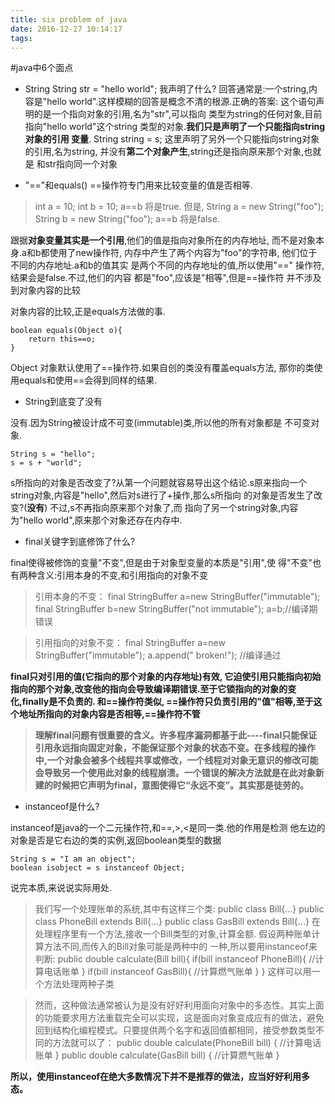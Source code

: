 ```yaml
---
title: six problem of java
date: 2016-12-27 10:14:17
tags:
---
```


#java中6个面点

* String
String str = "hello world";
我声明了什么? 回答通常是:一个string,内容是"hello world".这样模糊的回答是概念不清的根源.正确的答案:
这个语句声明的是一个指向对象的引用,名为"str",可以指向
类型为string的任何对象,目前指向"hello world"这个string
类型的对象.**我们只是声明了一个只能指向string对象的引用
变量**.
String string = s;
这里声明了另外一个只能指向string对象的引用,名为string,
并没有**第二个对象产生**,string还是指向原来那个对象,也就是
和str指向同一个对象

* "=="和equals()
==操作符专门用来比较变量的值是否相等.
> int a = 10;
int b = 10;
a==b 将是true.
但是,
String a = new String("foo");
String b = new String("foo");
a==b 将是false.

跟据**对象变量其实是一个引用**,他们的值是指向对象所在的内存地址,
而不是对象本身.a和b都使用了new操作符,
内存中产生了两个内容为"foo"的字符串,
他们位于不同的内存地址.a和b的值其实
是两个不同的内存地址的值,所以使用"=="
操作符,结果会是false.不过,他们的内容
都是"foo",应该是"相等",但是==操作符
并不涉及到对象内容的比较

对象内容的比较,正是equals方法做的事.

```
boolean equals(Object o){
	return this==o;
}
```
Object 对象默认使用了==操作符.如果自创的类没有覆盖equals方法,
那你的类使用equals和使用==会得到同样的结果.

* String到底变了没有

没有.因为String被设计成不可变(immutable)类,所以他的所有对象都是
不可变对象.
```
String s = "hello";
s = s + "world";
```
s所指向的对象是否改变了?从第一个问题就容易导出这个结论.s原来指向一个string对象,内容是"hello",然后对s进行了+操作,那么s所指向
的对象是否发生了改变?(**没有**) 不过,s不再指向原来那个对象了,而
指向了另一个string对象,内容为"hello world",原来那个对象还存在内存中.

* final关键字到底修饰了什么?

final使得被修饰的变量"不变",但是由于对象型变量的本质是"引用",使
得"不变"也有两种含义:引用本身的不变,和引用指向的对象不变
> 引用本身的不变： 
final StringBuffer a=new StringBuffer("immutable"); 
final StringBuffer b=new StringBuffer("not immutable"); 
a=b;//编译期错误 

> 引用指向的对象不变： 
final StringBuffer a=new StringBuffer("immutable"); 
a.append(" broken!"); //编译通过 

**final只对引用的值(它指向的那个对象的内存地址)有效, 
它迫使引用只能指向初始指向的那个对象,改变他的指向会导致编译期错误.至于它锁指向的对象的变化,finally是不负责的. 和==操作符类似, ==操作符只负责引用的"值"相等,至于这个地址所指向的对象内容是否相等,==操作符不管**

> **理解final问题有很重要的含义。许多程序漏洞都基于此----final只能保证引用永远指向固定对象，不能保证那个对象的状态不变。在多线程的操作中,一个对象会被多个线程共享或修改，一个线程对对象无意识的修改可能会导致另一个使用此对象的线程崩溃。一个错误的解决方法就是在此对象新建的时候把它声明为final，意图使得它“永远不变”。其实那是徒劳的。**

* instanceof是什么?

instanceof是java的一个二元操作符,和==,>,<是同一类.他的作用是检测
他左边的对象是否是它右边的类的实例,返回boolean类型的数据

```
String s = "I am an object";
boolean isobject = s instanceof Object;
```

说完本质,来说说实际用处.
> 我们写一个处理账单的系统,其中有这样三个类:
public class Bill{...}
public class PhoneBill extends Bill{...}
public class GasBill extends Bill{...}
在处理程序里有一个方法,接收一个Bill类型的对象,计算金额.
假设两种账单计算方法不同,而传入的Bill对象可能是两种中的
一种,所以要用instanceof来判断:
public double calculate(Bill bill){
	if(bill instanceof PhoneBill){
		//计算电话账单
	}
	if(bill instanceof GasBill){
		//计算燃气账单
	}
}
这样可以用一个方法处理两种子类

> 然而，这种做法通常被认为是没有好好利用面向对象中的多态性。其实上面的功能要求用方法重载完全可以实现，这是面向对象变成应有的做法，避免回到结构化编程模式。只要提供两个名字和返回值都相同，接受参数类型不同的方法就可以了： 
public double calculate(PhoneBill bill) { 
//计算电话账单 
} 
public double calculate(GasBill bill) { 
//计算燃气账单 
} 

**所以，使用instanceof在绝大多数情况下并不是推荐的做法，应当好好利用多态。**
